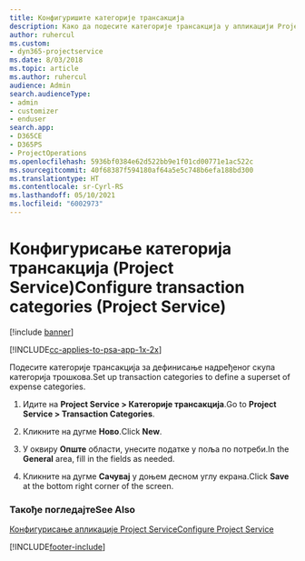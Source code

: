 ```yaml
---
title: Конфигуришите категорије трансакција
description: Како да подесите категорије трансакција у апликацији Project Service
author: ruhercul
ms.custom:
- dyn365-projectservice
ms.date: 8/03/2018
ms.topic: article
ms.author: ruhercul
audience: Admin
search.audienceType:
- admin
- customizer
- enduser
search.app:
- D365CE
- D365PS
- ProjectOperations
ms.openlocfilehash: 5936bf0384e62d522bb9e1f01cd00771e1ac522c
ms.sourcegitcommit: 40f68387f594180af64a5e5c748b6efa188bd300
ms.translationtype: HT
ms.contentlocale: sr-Cyrl-RS
ms.lasthandoff: 05/10/2021
ms.locfileid: "6002973"
---
```

# <a name="configure-transaction-categories-project-service"></a><span data-ttu-id="6ac5b-103">Конфигурисање категорија трансакција (Project Service)</span><span class="sxs-lookup"><span data-stu-id="6ac5b-103">Configure transaction categories (Project Service)</span></span>

[!include [banner](../includes/psa-now-project-operations.md)]

[!INCLUDE[cc-applies-to-psa-app-1x-2x](../includes/cc-applies-to-psa-app-1x-2x.md)]

<span data-ttu-id="6ac5b-104">Подесите категорије трансакција за дефинисање надређеног скупа категорија трошкова.</span><span class="sxs-lookup"><span data-stu-id="6ac5b-104">Set up transaction categories to define a superset of expense categories.</span></span>  
  
1.  <span data-ttu-id="6ac5b-105">Идите на **Project Service > Категорије трансакција**.</span><span class="sxs-lookup"><span data-stu-id="6ac5b-105">Go to **Project Service > Transaction Categories**.</span></span>  
  
2.  <span data-ttu-id="6ac5b-106">Кликните на дугме **Ново**.</span><span class="sxs-lookup"><span data-stu-id="6ac5b-106">Click **New**.</span></span>  
  
3.  <span data-ttu-id="6ac5b-107">У оквиру **Опште** области, унесите податке у поља по потреби.</span><span class="sxs-lookup"><span data-stu-id="6ac5b-107">In the **General** area, fill in the fields as needed.</span></span>  
  
4.  <span data-ttu-id="6ac5b-108">Кликните на дугме **Сачувај** у доњем десном углу екрана.</span><span class="sxs-lookup"><span data-stu-id="6ac5b-108">Click **Save** at the bottom right corner of the screen.</span></span>  
  
### <a name="see-also"></a><span data-ttu-id="6ac5b-109">Такође погледајте</span><span class="sxs-lookup"><span data-stu-id="6ac5b-109">See Also</span></span>  
 [<span data-ttu-id="6ac5b-110">Конфигурисање апликације Project Service</span><span class="sxs-lookup"><span data-stu-id="6ac5b-110">Configure Project Service</span></span>](../psa/configure.md)


[!INCLUDE[footer-include](../includes/footer-banner.md)]